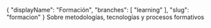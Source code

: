 {
    "displayName": "Formación",
    "branches": [ "learning" ],
    "slug": "formacion"
}
Sobre metodologías, tecnologías y procesos formativos
